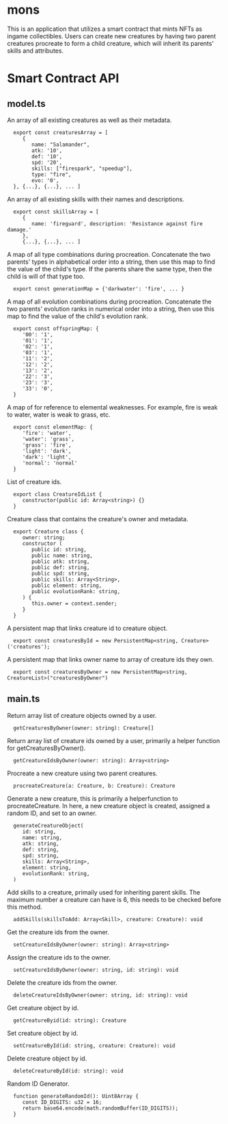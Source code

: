 mons
==================

This is an application that utilizes a smart contract that mints NFTs as ingame collectibles. Users can create new creatures by having two parent creatures procreate to form a child creature, which will inherit its parents' skills and attributes.

Smart Contract API
=====================

model.ts
----------

   An array of all existing creatures as well as their metadata.

      export const creaturesArray = [
         {
            name: "Salamander",
            atk: '10',
            def: '10',
            spd: '20',
            skills: ["firespark", "speedup"], 
            type: "fire", 
            evo: '0',
      }, {...}, {...}, ... ]

   An array of all existing skills with their names and descriptions.

      export const skillsArray = [
         {
            name: 'fireguard', description: 'Resistance against fire damage.'
         }, 
         {...}, {...}, ... ]

   A map of all type combinations during procreation. Concatenate the two parents' types in alphabetical order into a string, then use this map to find the value of the child's type. If the parents share the same type, then the child is will of that type too.

      export const generationMap = {'darkwater': 'fire', ... }

   A map of all evolution combinations during procreation. Concatenate the two parents' evolution ranks in numerical order into a string, then use this map to find the value of the child's evolution rank.

      export const offspringMap: {
         '00': '1',
         '01': '1',
         '02': '1',
         '03': '1',
         '11': '2',
         '12': '2',
         '13': '2',
         '22': '3',
         '23': '3',
         '33': '0',
      }

   A map of for reference to elemental weaknesses. For example, fire is weak to water, water is weak to grass, etc.

      export const elementMap: {
         'fire': 'water',
         'water': 'grass',
         'grass': 'fire',
         'light': 'dark',
         'dark': 'light',
         'normal': 'normal'
      }

   List of creature ids.

      export class CreatureIdList {
         constructor(public id: Array<string>) {}
      }

   Creature class that contains the creature's owner and metadata.

      export Creature class {
         owner: string;
         constructor (
            public id: string,
            public name: string,
            public atk: string,
            public def: string,
            public spd: string,
            public skills: Array<String>,
            public element: string,
            public evolutionRank: string,
         ) {
            this.owner = context.sender;
         }
      }

   A persistent map that links creature id to creature object.

      export const creaturesById = new PersistentMap<string, Creature>('creatures');

   A persistent map that links owner name to array of creature ids they own.
         
      export const creaturesByOwner = new PersistentMap<string, CreatureList>("creaturesByOwner")

   
main.ts
----------

   Return array list of creature objects owned by a user.

      getCreaturesByOwner(owner: string): Creature[]
      
   Return array list of creature ids owned by a user, primarily a helper function for getCreaturesByOwner().
      
      getCreatureIdsByOwner(owner: string): Array<string>
      
   Procreate a new creature using two parent creatures.

      procreateCreature(a: Creature, b: Creature): Creature
   
   Generate a new creature, this is primarily a helperfunction to procreateCreature. In here, a new creature object is created, assigned a random ID, and set to an owner.

      generateCreatureObject(
         id: string, 
         name: string,
         atk: string,
         def: string,
         spd: string,
         skills: Array<String>,
         element: string,
         evolutionRank: string,
      )

   Add skills to a creature, primaily used for inheriting parent skills. The maximum number a creature can have is 6, this needs to be checked before this method.

      addSkills(skillsToAdd: Array<Skill>, creature: Creature): void

   Get the creature ids from the owner.

      setCreatureIdsByOwner(owner: string): Array<string>

   Assign the creature ids to the owner.

      setCreatureIdsByOwner(owner: string, id: string): void

   Delete the creature ids from the owner.

      deleteCreatureIdsByOwner(owner: string, id: string): void

   Get creature object by id.

      getCreatureByid(id: string): Creature

   Set creature object by id.

      setCreatureById(id: string, creature: Creature): void

   Delete creature object by id.

      deleteCreatureById(id: string): void

   Random ID Generator.

      function generateRandomId(): Uint8Array {
         const ID_DIGITS: u32 = 16;
         return base64.encode(math.randomBuffer(ID_DIGITS));
      }